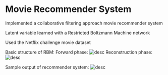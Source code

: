 # Movie Recommender System

Implemented a collaborative filtering approach movie recommender system

Latent variable learned with a Restricted Boltzmann Machine network

Used the Netflix challenge movie dataset

Basic structure of RBM:
Forward phase:
![desc](https://github.com/JeffreyYeung7/RBM-Recommender/blob/master/DemoPics/Forward.png)
Reconstruction phase:
![desc](https://github.com/JeffreyYeung7/RBM-Recommender/blob/master/DemoPics/Reconstruction.png)

Sample output of recommender system:
![desc](https://github.com/JeffreyYeung7/RBM-Recommender/blob/master/DemoPics/ExampleRecs.PNG)
